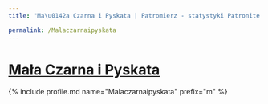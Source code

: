 ```yaml
---
title: "Ma\u0142a Czarna i Pyskata | Patromierz - statystyki Patronite.pl"

permalink: /Malaczarnaipyskata
---
```


# [Mała Czarna i Pyskata](https://patronite.pl/Malaczarnaipyskata)

{% include profile.md name="Malaczarnaipyskata" prefix="m" %}
